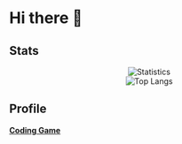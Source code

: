# Hi there 👋

## Stats

<!--
**Tomi-Tom/Tomi-Tom** is a ✨ _special_ ✨ repository because its `README.md` (this file) appears on your GitHub profile.

Here are some ideas to get you started:

- 🔭 I’m currently working on ...
- 🌱 I’m currently learning ...
- 👯 I’m looking to collaborate on ...
- 🤔 I’m looking for help with ...
- 💬 Ask me about ...
- 📫 How to reach me: ...
- 😄 Pronouns: ...
- ⚡ Fun fact: ...
-->

<div align="center">

![Statistics](https://github-readme-stats.vercel.app/api?username=Tomi-Tom&show_icons=true&count_private=true&theme=radical)  
![Top Langs](https://github-readme-stats.vercel.app/api/top-langs/?username=Tomi-Tom&theme=radical&layout=compact&langs_count=6)

</div>
  
## Profile

**<a href="https://www.codingame.com/profile/c643a0a08db226de31351613b37d42ef0635484">Coding Game</a>**
